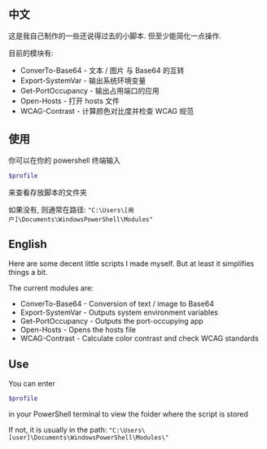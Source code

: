 ## 中文

这是我自己制作的一些还说得过去的小脚本.
但至少能简化一点操作.

目前的模块有:

- ConverTo-Base64 - 文本 / 图片 与 Base64 的互转
- Export-SystemVar - 输出系统环境变量
- Get-PortOccupancy - 输出占用端口的应用
- Open-Hosts - 打开 hosts 文件
- WCAG-Contrast - 计算颜色对比度并检查 WCAG 规范

## 使用

你可以在你的 powershell 终端输入

```powershell
$profile
```

来查看存放脚本的文件夹

如果没有, 则通常在路径: `"C:\Users\[用户]\Documents\WindowsPowerShell\Modules"`

## English

Here are some decent little scripts I made myself.
But at least it simplifies things a bit.

The current modules are:

- ConverTo-Base64 - Conversion of text / image to Base64
- Export-SystemVar - Outputs system environment variables
- Get-PortOccupancy - Outputs the port-occupying app
- Open-Hosts - Opens the hosts file
- WCAG-Contrast - Calculate color contrast and check WCAG standards

## Use

You can enter

```powershell
$profile
```

in your PowerShell terminal to view the folder where the script is stored

If not, it is usually in the path: `"C:\Users\[user]\Documents\WindowsPowerShell\Modules\"`
